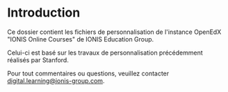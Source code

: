 Introduction
============
Ce dossier contient les fichiers de personnalisation de l'instance
OpenEdX "IONIS Online Courses" de IONIS Education Group.

Celui-ci est basé sur les travaux de personnalisation précédemment
réalisés par Stanford.

Pour tout commentaires ou questions, veuillez contacter digital.learning@ionis-group.com.
